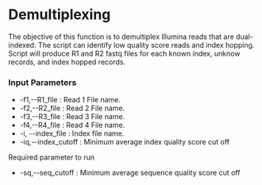 # Demultiplexing

The objective of this function is to demultiplex Illumina reads that are dual-indexed. The script can identify low quality score reads and index hopping. Script will produce R1 and R2 fastq files for each known index, unknow records, and index hopped records.

### Input Parameters
- -f1,--R1_file : Read 1 File name.
- -f2,--R2_file : Read 2 File name. 
- -f3,--R3_file : Read 3 File name.
- -f4,--R4_file : Read 4 File name.
- -i, --index_file : Index file name.
- -iq,--index_cutoff : Minimum average index quality score cut off

Required parameter to run 
- -sq,--seq_cutoff : Minimum average sequence quality score cut off
